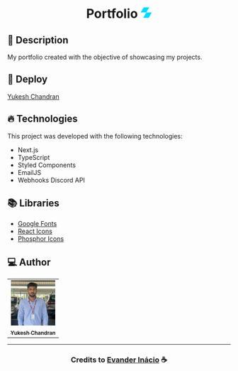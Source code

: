 <h1 align="center">
  Portfolio <img width="25px" src="https://raw.githubusercontent.com/EvanderInacio/Portfolio/73b9d0b179efc28c26d11e8d44570901d6f8b520/public/icon.svg"/>
</h1>



## 📝 Description 

My portfolio created with the objective of showcasing my projects.

## 🚀 Deploy

 [Yukesh Chandran](https://yukesh-chandran-portfolio.netlify.app/)

## 🔥 Technologies

This project was developed with the following technologies:

- Next.js
- TypeScript
- Styled Components
- EmailJS
- Webhooks Discord API

## 📚 Libraries

- [Google Fonts](https://fonts.google.com/)
- [React Icons](https://react-icons.github.io/react-icons/)
- [Phosphor Icons](https://phosphoricons.com/)

## 💻 Author<br>
<table>
  <tr>
    <td align="center">
      <a href="https://github.com/Yukechan2002/">
        <img src="./public/IMG_1190.jpg" width="100px;" /><br>
        <sub>
          <b>Yukesh Chandran</b>
        </sub>
      </a>
    </td>
  </tr>
</table>

-----

<h3 align="center"> Credits to <a href="https://github.com/EvanderInacio/Portfolio">Evander Inácio</a> ☕</h3>
